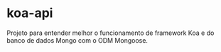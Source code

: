 # koa-api

Projeto para entender melhor o funcionamento de framework Koa e do banco de dados Mongo com o ODM Mongoose.
